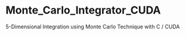 Monte_Carlo_Integrator_CUDA
===========================

5-Dimensional Integration using Monte Carlo Technique with C / CUDA
